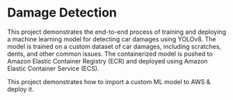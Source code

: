# Damage Detection

This project demonstrates the end-to-end process of training and deploying a machine learning model for detecting car damages using YOLOv8. The model is trained on a custom dataset of car damages, including scratches, dents, and other common issues. The containerized model is pushed to Amazon Elastic Container Registry (ECR) and deployed using Amazon Elastic Container Service (ECS).

This project demonstrates how to import a custom ML model to AWS & deploy it.


